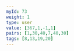 ```yaml
---
myId: 73
weight: 1
type: user
value: [367,1,-1,1]
pairs: [1,30,40,7,40,30]
tags: [8,13,19,20]
---
```

